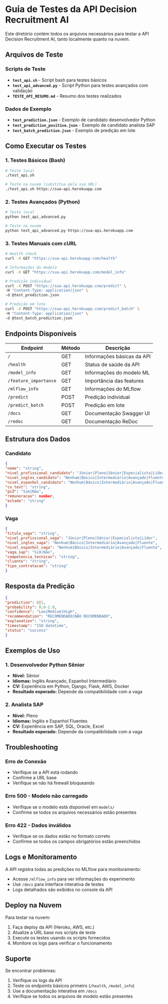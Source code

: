 # Guia de Testes da API Decision Recruitment AI

Este diretório contém todos os arquivos necessários para testar a API Decision Recruitment AI, tanto localmente quanto na nuvem.

## Arquivos de Teste

### Scripts de Teste
- **`test_api.sh`** - Script bash para testes básicos
- **`test_api_advanced.py`** - Script Python para testes avançados com validação
- **`TESTE_API_RESUMO.md`** - Resumo dos testes realizados

### Dados de Exemplo
- **`test_prediction.json`** - Exemplo de candidato desenvolvedor Python
- **`test_prediction_positive.json`** - Exemplo de candidato analista SAP
- **`test_batch_prediction.json`** - Exemplo de predição em lote

## Como Executar os Testes

### 1. Testes Básicos (Bash)

```bash
# Teste local
./test_api.sh

# Teste na nuvem (substitua pela sua URL)
./test_api.sh https://sua-api.herokuapp.com
```

### 2. Testes Avançados (Python)

```bash
# Teste local
python test_api_advanced.py

# Teste na nuvem
python test_api_advanced.py https://sua-api.herokuapp.com
```

### 3. Testes Manuais com cURL

```bash
# Health check
curl -X GET "https://sua-api.herokuapp.com/health"

# Informações do modelo
curl -X GET "https://sua-api.herokuapp.com/model_info"

# Predição individual
curl -X POST "https://sua-api.herokuapp.com/predict" \
-H "Content-Type: application/json" \
-d @test_prediction.json

# Predição em lote
curl -X POST "https://sua-api.herokuapp.com/predict_batch" \
-H "Content-Type: application/json" \
-d @test_batch_prediction.json
```

## Endpoints Disponíveis

| Endpoint | Método | Descrição |
|----------|--------|-----------|
| `/` | GET | Informações básicas da API |
| `/health` | GET | Status de saúde da API |
| `/model_info` | GET | Informações do modelo ML |
| `/feature_importance` | GET | Importância das features |
| `/mlflow_info` | GET | Informações do MLflow |
| `/predict` | POST | Predição individual |
| `/predict_batch` | POST | Predição em lote |
| `/docs` | GET | Documentação Swagger UI |
| `/redoc` | GET | Documentação ReDoc |

## Estrutura dos Dados

### Candidato
```json
{
"nome": "string",
"nivel_profissional_candidato": "Júnior|Pleno|Sênior|Especialista|Líder",
"nivel_ingles_candidato": "Nenhum|Básico|Intermediário|Avançado|Fluente",
"nivel_espanhol_candidato": "Nenhum|Básico|Intermediário|Avançado|Fluente",
"cv_text": "string",
"pcd": "Sim|Não",
"remuneracao": number,
"estado": "string"
}
```

### Vaga
```json
{
"titulo_vaga": "string",
"nivel_profissional_vaga": "Júnior|Pleno|Sênior|Especialista|Líder",
"nivel_ingles_vaga": "Nenhum|Básico|Intermediário|Avançado|Fluente",
"nivel_espanhol_vaga": "Nenhum|Básico|Intermediário|Avançado|Fluente",
"vaga_sap": "Sim|Não",
"competencia_tecnicas": "string",
"cliente": "string",
"tipo_contratacao": "string"
}
```

## Resposta da Predição

```json
{
"prediction": 0|1,
"probability": 0.0-1.0,
"confidence": "Low|Medium|High",
"recommendation": "RECOMENDADO|NÃO RECOMENDADO",
"explanation": "string",
"timestamp": "ISO datetime",
"status": "success"
}
```

## Exemplos de Uso

### 1. Desenvolvedor Python Sênior
- **Nível:** Sênior
- **Idiomas:** Inglês Avançado, Espanhol Intermediário
- **CV:** Experiência em Python, Django, Flask, AWS, Docker
- **Resultado esperado:** Depende da compatibilidade com a vaga

### 2. Analista SAP
- **Nível:** Pleno
- **Idiomas:** Inglês e Espanhol Fluentes
- **CV:** Experiência em SAP, SQL, Oracle, Excel
- **Resultado esperado:** Depende da compatibilidade com a vaga

## Troubleshooting

### Erro de Conexão
- Verifique se a API está rodando
- Confirme a URL base
- Verifique se não há firewall bloqueando

### Erro 500 - Modelo não carregado
- Verifique se o modelo está disponível em `models/`
- Confirme se todos os arquivos necessários estão presentes

### Erro 422 - Dados inválidos
- Verifique se os dados estão no formato correto
- Confirme se todos os campos obrigatórios estão preenchidos

## Logs e Monitoramento

A API registra todas as predições no MLflow para monitoramento:
- Acesse `/mlflow_info` para ver informações do experimento
- Use `/docs` para interface interativa de testes
- Logs detalhados são exibidos no console da API

## Deploy na Nuvem

Para testar na nuvem:
1. Faça deploy da API (Heroku, AWS, etc.)
2. Atualize a URL base nos scripts de teste
3. Execute os testes usando os scripts fornecidos
4. Monitore os logs para verificar o funcionamento

## Suporte

Se encontrar problemas:
1. Verifique os logs da API
2. Teste os endpoints básicos primeiro (`/health`, `/model_info`)
3. Use a documentação interativa em `/docs`
4. Verifique se todos os arquivos de modelo estão presentes
